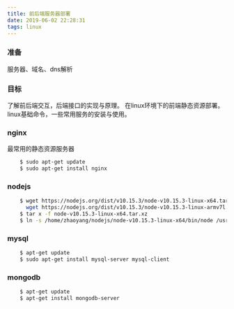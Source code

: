 ```yaml
---
title: 前后端服务器部署
date: 2019-06-02 22:28:31
tags: linux
---
```


### 准备

服务器、域名、dns解析

### 目标

了解前后端交互，后端接口的实现与原理。
在linux环境下的前端静态资源部署。
linux基础命令，一些常用服务的安装与使用。

### nginx

最常用的静态资源服务器

``` bash
	$ sudo apt-get update
	$ sudo apt-get install nginx
```

### nodejs

``` bash
	$ wget https://nodejs.org/dist/v10.15.3/node-v10.15.3-linux-x64.tar.xz
	  wget https://nodejs.org/dist/v10.15.3/node-v10.15.3-linux-armv7l.tar.xz
	$ tar x -f node-v10.15.3-linux-x64.tar.xz
	$ ln -s /home/zhaoyang/nodejs/node-v10.15.3-linux-x64/bin/node /usr/local/node
```

### mysql

``` bash
	$ apt-get update
	$ sudo apt-get install mysql-server mysql-client
```
	
### mongodb

``` bash
	$ apt-get update
	$ apt-get install mongodb-server
```

